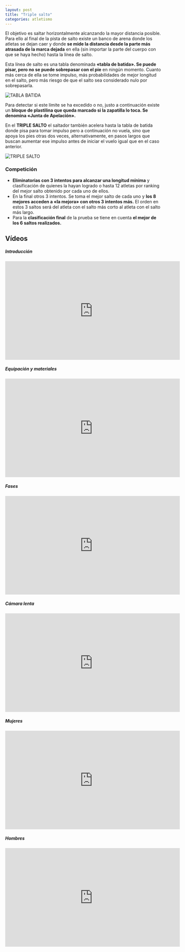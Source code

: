```yaml
---
layout: post
title: "Triple salto"
categories: atletismo
---
```


El objetivo es saltar horizontalmente alcanzando la mayor distancia posible. Para ello al final de la pista de salto existe un banco de arena donde los atletas se dejan caer y donde **se mide la distancia desde la parte más atrasada de la marca dejada** en ella (sin importar la parte del cuerpo con que se haya hecho) hasta la línea de salto.

Esta línea de salto es una tabla denominada **«tabla de batida». Se puede pisar, pero no se puede sobrepasar con el pie** en ningún momento. Cuanto más cerca de ella se tome impulso, más probabilidades de mejor longitud en el salto, pero más riesgo de que el salto sea considerado nulo por sobrepasarla.

![TABLA BATIDA](https://danieledufis.github.io/images_text/atletismo_salto_tabla%20de%20batida.jpg)

Para detectar si este límite se ha excedido o no, justo a continuación existe un **bloque de plastilina que queda marcado si la zapatilla lo toca. Se denomina «Junta de Apelación».**

En el **TRIPLE SALTO** el saltador también acelera hasta la tabla de batida donde pisa para tomar impulso pero a continuación no vuela, sino que apoya los pies otras dos veces, alternativamente, en pasos largos que buscan aumentar ese impulso antes de iniciar el vuelo igual que en el caso anterior.

![TRIPLE SALTO](https://danieledufis.github.io/images_text/atletismo_triple%20salto.jpg)

### Competición

* **Eliminatorias con 3 intentos para alcanzar una longitud mínima** y clasificación de quienes la hayan logrado o hasta 12 atletas por ranking del mejor salto obtenido por cada uno de ellos.
* En la final otros 3 intentos. Se toma el mejor salto de cada uno y **los 8 mejores acceden a «la mejora» con otros 3 intentos más.** El orden en estos 3 saltos será del atleta con el salto más corto al atleta con el salto más largo. 
* Para la **clasificación final** de la prueba se tiene en cuenta **el mejor de los 6 saltos realizados.**

## Vídeos

##### Introducción

<iframe width="560" height="315" src="https://www.youtube.com/embed/J2fYbbHkIQU" frameborder="0" allow="accelerometer; autoplay; encrypted-media; gyroscope; picture-in-picture" allowfullscreen></iframe>

##### Equipación y materiales

<iframe width="560" height="315" src="https://www.youtube.com/embed/PhM6szI-eg4" frameborder="0" allow="accelerometer; autoplay; encrypted-media; gyroscope; picture-in-picture" allowfullscreen></iframe>

##### Fases

<iframe width="560" height="315" src="https://www.youtube.com/embed/MZxg3eo9lSM" frameborder="0" allow="accelerometer; autoplay; encrypted-media; gyroscope; picture-in-picture" allowfullscreen></iframe>

##### Cámara lenta

<iframe width="560" height="315" src="https://www.youtube.com/embed/HHE_X9GuP1k" frameborder="0" allow="accelerometer; autoplay; encrypted-media; gyroscope; picture-in-picture" allowfullscreen></iframe>

##### Mujeres

<iframe width="560" height="315" src="https://www.youtube.com/embed/HzN3JogVfjE" frameborder="0" allow="accelerometer; autoplay; encrypted-media; gyroscope; picture-in-picture" allowfullscreen></iframe>

##### Hombres

<iframe width="560" height="315" src="https://www.youtube.com/embed/24k9Q4dPBg8" frameborder="0" allow="accelerometer; autoplay; encrypted-media; gyroscope; picture-in-picture" allowfullscreen></iframe>
